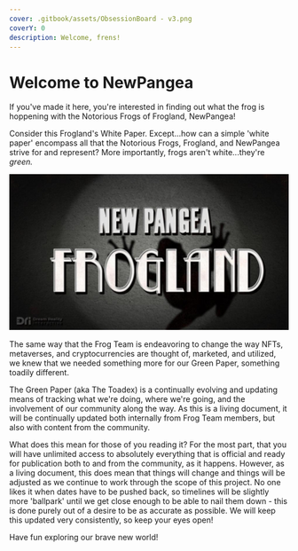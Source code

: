 ```yaml
---
cover: .gitbook/assets/ObsessionBoard - v3.png
coverY: 0
description: Welcome, frens!
---
```


# Welcome to NewPangea

If you've made it here, you're interested in finding out what the frog is hoppening with the Notorious Frogs of Frogland, NewPangea!&#x20;

Consider this Frogland's White Paper. Except...how can a simple 'white paper' encompass all that the Notorious Frogs, Frogland, and NewPangea strive for and represent? More importantly, frogs aren't white...they're _green._

![Art from Dream Reality Interactive.](<.gitbook/assets/Untitled-1 (1).png>)

The same way that the Frog Team is endeavoring to change the way NFTs, metaverses, and cryptocurrencies are thought of, marketed, and utilized, we knew that we needed something more for our Green Paper, something toadily different.&#x20;

The Green Paper (aka The Toadex) is a continually evolving and updating means of tracking what we're doing, where we're going, and the involvement of our community along the way. As this is a living document, it will be continually updated both internally from Frog Team members, but also with content from the community.&#x20;

What does this mean for those of you reading it? For the most part, that you will have unlimited access to absolutely everything that is official and ready for publication both to and from the community, as it happens. However, as a living document, this does mean that things will change and things will be adjusted as we continue to work through the scope of this project. No one likes it when dates have to be pushed back, so timelines will be slightly more 'ballpark' until we get close enough to be able to nail them down - this is done purely out of a desire to be as accurate as possible. We will keep this updated very consistently, so keep your eyes open!

Have fun exploring our brave new world!

